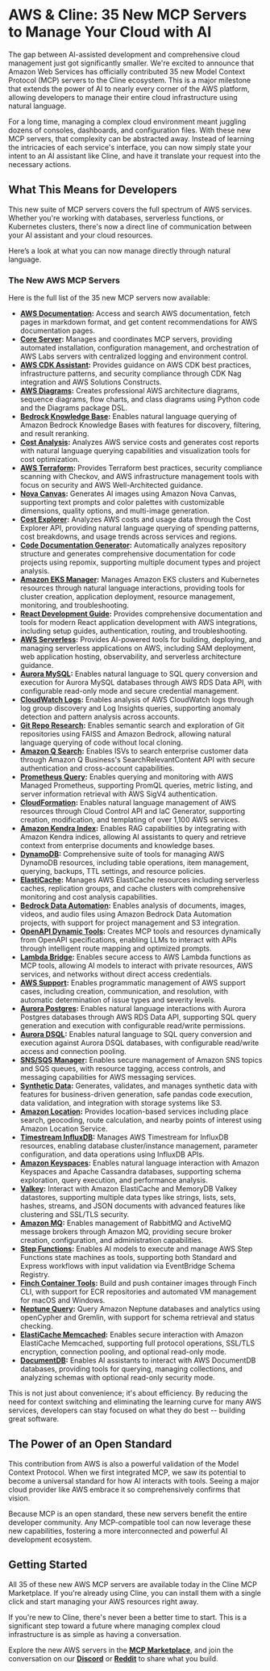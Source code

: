 # AWS & Cline: 35 New MCP Servers to Manage Your Cloud with AI

The gap between AI-assisted development and comprehensive cloud management just got significantly smaller. We're excited to announce that Amazon Web Services has officially contributed 35 new Model Context Protocol (MCP) servers to the Cline ecosystem. This is a major milestone that extends the power of AI to nearly every corner of the AWS platform, allowing developers to manage their entire cloud infrastructure using natural language.

For a long time, managing a complex cloud environment meant juggling dozens of consoles, dashboards, and configuration files. With these new MCP servers, that complexity can be abstracted away. Instead of learning the intricacies of each service's interface, you can now simply state your intent to an AI assistant like Cline, and have it translate your request into the necessary actions.

## What This Means for Developers

This new suite of MCP servers covers the full spectrum of AWS services. Whether you're working with databases, serverless functions, or Kubernetes clusters, there's now a direct line of communication between your AI assistant and your cloud resources.

Here’s a look at what you can now manage directly through natural language.

### The New AWS MCP Servers

Here is the full list of the 35 new MCP servers now available:

*   **[AWS Documentation](https://github.com/awslabs/mcp/tree/main/src/aws-documentation-mcp-server):** Access and search AWS documentation, fetch pages in markdown format, and get content recommendations for AWS documentation pages.
*   **[Core Server](https://github.com/awslabs/mcp/tree/main/src/core-mcp-server):** Manages and coordinates MCP servers, providing automated installation, configuration management, and orchestration of AWS Labs servers with centralized logging and environment control.
*   **[AWS CDK Assistant](https://github.com/awslabs/mcp/tree/main/src/cdk-mcp-server):** Provides guidance on AWS CDK best practices, infrastructure patterns, and security compliance through CDK Nag integration and AWS Solutions Constructs.
*   **[AWS Diagrams](https://github.com/awslabs/mcp/tree/main/src/aws-diagram-mcp-server):** Creates professional AWS architecture diagrams, sequence diagrams, flow charts, and class diagrams using Python code and the Diagrams package DSL.
*   **[Bedrock Knowledge Base](https://github.com/awslabs/mcp/tree/main/src/bedrock-kb-retrieval-mcp-server):** Enables natural language querying of Amazon Bedrock Knowledge Bases with features for discovery, filtering, and result reranking.
*   **[Cost Analysis](https://github.com/awslabs/mcp/tree/main/src/cost-analysis-mcp-server):** Analyzes AWS service costs and generates cost reports with natural language querying capabilities and visualization tools for cost optimization.
*   **[AWS Terraform](https://github.com/awslabs/mcp/tree/main/src/terraform-mcp-server):** Provides Terraform best practices, security compliance scanning with Checkov, and AWS infrastructure management tools with focus on security and AWS Well-Architected guidance.
*   **[Nova Canvas](https://github.com/awslabs/mcp/tree/main/src/nova-canvas-mcp-server):** Generates AI images using Amazon Nova Canvas, supporting text prompts and color palettes with customizable dimensions, quality options, and multi-image generation.
*   **[Cost Explorer](https://github.com/awslabs/mcp/tree/main/src/cost-explorer-mcp-server):** Analyzes AWS costs and usage data through the Cost Explorer API, providing natural language querying of spending patterns, cost breakdowns, and usage trends across services and regions.
*   **[Code Documentation Generator](https://github.com/awslabs/mcp/tree/main/src/code-doc-gen-mcp-server):** Automatically analyzes repository structure and generates comprehensive documentation for code projects using repomix, supporting multiple document types and project analysis.
*   **[Amazon EKS Manager](https://github.com/awslabs/mcp/tree/main/src/eks-mcp-server):** Manages Amazon EKS clusters and Kubernetes resources through natural language interactions, providing tools for cluster creation, application deployment, resource management, monitoring, and troubleshooting.
*   **[React Development Guide](https://github.com/awslabs/mcp/tree/main/src/frontend-mcp-server):** Provides comprehensive documentation and tools for modern React application development with AWS integrations, including setup guides, authentication, routing, and troubleshooting.
*   **[AWS Serverless](https://github.com/awslabs/mcp/tree/main/src/aws-serverless-mcp-server):** Provides AI-powered tools for building, deploying, and managing serverless applications on AWS, including SAM deployment, web application hosting, observability, and serverless architecture guidance.
*   **[Aurora MySQL](https://github.com/awslabs/mcp/tree/main/src/mysql-mcp-server):** Enables natural language to SQL query conversion and execution for Aurora MySQL databases through AWS RDS Data API, with configurable read-only mode and secure credential management.
*   **[CloudWatch Logs](https://github.com/awslabs/mcp/tree/main/src/cloudwatch-logs-mcp-server):** Enables analysis of AWS CloudWatch logs through log group discovery and Log Insights queries, supporting anomaly detection and pattern analysis across accounts.
*   **[Git Repo Research](https://github.com/awslabs/mcp/tree/main/src/git-repo-research-mcp-server):** Enables semantic search and exploration of Git repositories using FAISS and Amazon Bedrock, allowing natural language querying of code without local cloning.
*   **[Amazon Q Search](https://github.com/awslabs/mcp/tree/main/src/amazon-qindex-mcp-server):** Enables ISVs to search enterprise customer data through Amazon Q Business's SearchRelevantContent API with secure authentication and cross-account capabilities.
*   **[Prometheus Query](https://github.com/awslabs/mcp/tree/main/src/prometheus-mcp-server):** Enables querying and monitoring with AWS Managed Prometheus, supporting PromQL queries, metric listing, and server information retrieval with AWS SigV4 authentication.
*   **[CloudFormation](https://github.com/awslabs/mcp/tree/main/src/cfn-mcp-server):** Enables natural language management of AWS resources through Cloud Control API and IaC Generator, supporting creation, modification, and templating of over 1,100 AWS services.
*   **[Amazon Kendra Index](https://github.com/awslabs/mcp/tree/main/src/amazon-kendra-index-mcp-server):** Enables RAG capabilities by integrating with Amazon Kendra indices, allowing AI assistants to query and retrieve context from enterprise documents and knowledge bases.
*   **[DynamoDB](https://github.com/awslabs/mcp/tree/main/src/dynamodb-mcp-server):** Comprehensive suite of tools for managing AWS DynamoDB resources, including table operations, item management, querying, backups, TTL settings, and resource policies.
*   **[ElastiCache](https://github.com/awslabs/mcp/tree/main/src/elasticache-mcp-server):** Manages AWS ElastiCache resources including serverless caches, replication groups, and cache clusters with comprehensive monitoring and cost analysis capabilities.
*   **[Bedrock Data Automation](https://github.com/awslabs/mcp/tree/main/src/aws-bedrock-data-automation-mcp-server):** Enables analysis of documents, images, videos, and audio files using Amazon Bedrock Data Automation projects, with support for project management and S3 integration.
*   **[OpenAPI Dynamic Tools](https://github.com/awslabs/mcp/tree/main/src/openapi-mcp-server):** Creates MCP tools and resources dynamically from OpenAPI specifications, enabling LLMs to interact with APIs through intelligent route mapping and optimized prompts.
*   **[Lambda Bridge](https://github.com/awslabs/mcp/tree/main/src/lambda-tool-mcp-server):** Enables secure access to AWS Lambda functions as MCP tools, allowing AI models to interact with private resources, AWS services, and networks without direct access credentials.
*   **[AWS Support](https://github.com/awslabs/mcp/tree/main/src/aws-support-mcp-server):** Enables programmatic management of AWS support cases, including creation, communication, and resolution, with automatic determination of issue types and severity levels.
*   **[Aurora Postgres](https://github.com/awslabs/mcp/tree/main/src/postgres-mcp-server):** Enables natural language interactions with Aurora Postgres databases through AWS RDS Data API, supporting SQL query generation and execution with configurable read/write permissions.
*   **[Aurora DSQL](https://github.com/awslabs/mcp/tree/main/src/aurora-dsql-mcp-server):** Enables natural language to SQL query conversion and execution against Aurora DSQL databases, with configurable read/write access and connection pooling.
*   **[SNS/SQS Manager](https://github.com/awslabs/mcp/tree/main/src/amazon-sns-sqs-mcp-server):** Enables secure management of Amazon SNS topics and SQS queues, with resource tagging, access controls, and messaging capabilities for AWS messaging services.
*   **[Synthetic Data](https://github.com/awslabs/mcp/tree/main/src/syntheticdata-mcp-server):** Generates, validates, and manages synthetic data with features for business-driven generation, safe pandas code execution, data validation, and integration with storage systems like S3.
*   **[Amazon Location](https://github.com/awslabs/mcp/tree/main/src/aws-location-mcp-server):** Provides location-based services including place search, geocoding, route calculation, and nearby points of interest using Amazon Location Service.
*   **[Timestream InfluxDB](https://github.com/awslabs/mcp/tree/main/src/timestream-for-influxdb-mcp-server):** Manages AWS Timestream for InfluxDB resources, enabling database cluster/instance management, parameter configuration, and data operations using InfluxDB APIs.
*   **[Amazon Keyspaces](https://github.com/awslabs/mcp/tree/main/src/amazon-keyspaces-mcp-server):** Enables natural language interaction with Amazon Keyspaces and Apache Cassandra databases, supporting schema exploration, query execution, and performance analysis.
*   **[Valkey](https://github.com/awslabs/mcp/tree/main/src/valkey-mcp-server):** Interact with Amazon ElastiCache and MemoryDB Valkey datastores, supporting multiple data types like strings, lists, sets, hashes, streams, and JSON documents with advanced features like clustering and SSL/TLS security.
*   **[Amazon MQ](https://github.com/awslabs/mcp/tree/main/src/amazon-mq-mcp-server):** Enables management of RabbitMQ and ActiveMQ message brokers through Amazon MQ, providing secure broker creation, configuration, and administration capabilities.
*   **[Step Functions](https://github.com/awslabs/mcp/tree/main/src/stepfunctions-tool-mcp-server):** Enables AI models to execute and manage AWS Step Functions state machines as tools, supporting both Standard and Express workflows with input validation via EventBridge Schema Registry.
*   **[Finch Container Tools](https://github.com/awslabs/mcp/tree/main/src/finch-mcp-server):** Build and push container images through Finch CLI, with support for ECR repositories and automated VM management for macOS and Windows.
*   **[Neptune Query](https://github.com/awslabs/mcp/tree/main/src/amazon-neptune-mcp-server):** Query Amazon Neptune databases and analytics using openCypher and Gremlin, with support for schema retrieval and status checking.
*   **[ElastiCache Memcached](https://github.com/awslabs/mcp/tree/main/src/memcached-mcp-server):** Enables secure interaction with Amazon ElastiCache Memcached, supporting full protocol operations, SSL/TLS encryption, connection pooling, and optional read-only mode.
*   **[DocumentDB](https://github.com/awslabs/mcp/tree/main/src/documentdb-mcp-server):** Enables AI assistants to interact with AWS DocumentDB databases, providing tools for querying, managing collections, and analyzing schemas with optional read-only security mode.

This is not just about convenience; it's about efficiency. By reducing the need for context switching and eliminating the learning curve for many AWS services, developers can stay focused on what they do best -- building great software.

## The Power of an Open Standard

This contribution from AWS is also a powerful validation of the Model Context Protocol. When we first integrated MCP, we saw its potential to become a universal standard for how AI interacts with tools. Seeing a major cloud provider like AWS embrace it so comprehensively confirms that vision.

Because MCP is an open standard, these new servers benefit the entire developer community. Any MCP-compatible tool can now leverage these new capabilities, fostering a more interconnected and powerful AI development ecosystem.

## Getting Started

All 35 of these new AWS MCP servers are available today in the Cline MCP Marketplace. If you're already using Cline, you can install them with a single click and start managing your AWS resources right away.

If you're new to Cline, there's never been a better time to start. This is a significant step toward a future where managing complex cloud infrastructure is as simple as having a conversation.

Explore the new AWS servers in the **[MCP Marketplace](https://docs.cline.bot/mcp/mcp-marketplace)**, and join the conversation on our **[Discord](https://discord.gg/cline)** or **[Reddit](https://www.reddit.com/r/cline/)** to share what you build.
